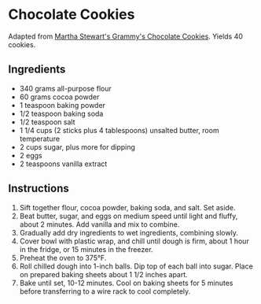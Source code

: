 # Chocolate Cookies

Adapted from [Martha Stewart's Grammy's Chocolate Cookies](http://www.marthastewart.com/316883/grammys-chocolate-cookies). Yields 40 cookies.

## Ingredients

- 340 grams all-purpose flour
- 60 grams cocoa powder
- 1 teaspoon baking powder
- 1/2 teaspoon baking soda
- 1/2 teaspoon salt
- 1 1/4 cups (2 sticks plus 4 tablespoons) unsalted butter, room temperature
- 2 cups sugar, plus more for dipping
- 2 eggs
- 2 teaspoons vanilla extract

## Instructions

1. Sift together flour, cocoa powder, baking soda, and salt. Set aside.
2. Beat butter, sugar, and eggs on medium speed until light and fluffy, about 2 minutes. Add vanilla and mix to combine.
3. Gradually add dry ingredients to wet ingredients, combining slowly.
4. Cover bowl with plastic wrap, and chill until dough is firm, about 1 hour in the fridge, or 15 minutes in the freezer.
5. Preheat the oven to 375&deg;F.
6. Roll chilled dough into 1-inch balls. Dip top of each ball into sugar. Place on prepared baking sheets about 1 1/2 inches apart.
7. Bake until set, 10-12 minutes. Cool on baking sheets for 5 minutes before transferring to a wire rack to cool completely.
